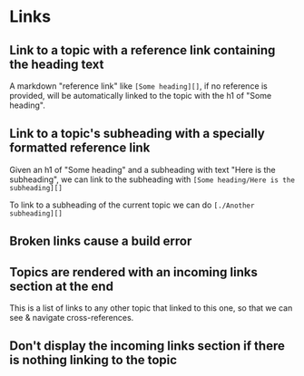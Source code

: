 # Links

## Link to a topic with a reference link containing the heading text

A markdown "reference link" like `[Some heading][]`, if no reference is provided, will be automatically linked to the topic with the h1 of "Some heading".

## Link to a topic's subheading with a specially formatted reference link

Given an h1 of "Some heading" and a subheading with text "Here is the subheading", we can link to the subheading with `[Some heading/Here is the subheading][]`

To link to a subheading of the current topic we can do `[./Another subheading][]`

## Broken links cause a build error

## Topics are rendered with an incoming links section at the end

This is a list of links to any other topic that linked to this one, so that we can see & navigate cross-references.

## Don't display the incoming links section if there is nothing linking to the topic
